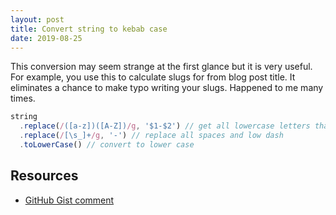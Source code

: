 ```yaml
---
layout: post
title: Convert string to kebab case
date: 2019-08-25
---
```


This conversion may seem strange at the first glance but it is very useful. For example, you use this to calculate slugs for from blog post title. It eliminates a chance to make typo writing your slugs. Happened to me many times.

```js
string
  .replace(/([a-z])([A-Z])/g, '$1-$2') // get all lowercase letters that are near to uppercase ones
  .replace(/[\s_]+/g, '-') // replace all spaces and low dash
  .toLowerCase() // convert to lower case
```

## Resources

- [GitHub Gist comment](https://gist.github.com/thevangelist/8ff91bac947018c9f3bfaad6487fa149#gistcomment-2659294)
